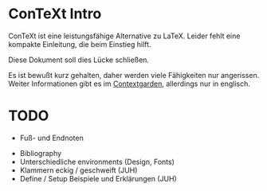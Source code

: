 # ConTeXt Intro

ConTeXt ist eine leistungsfähige Alternative zu LaTeX.
Leider fehlt eine kompakte Einleitung, die beim Einstieg hilft.

Diese Dokument soll dies Lücke schließen.

Es ist bewußt kurz gehalten, daher werden viele Fähigkeiten nur angerissen. 
Weiter Informationen gibt es im 
[Contextgarden](https://wiki.contextgarden.net/Main_Page), allerdings nur in 
englisch.

# TODO

 -  Fuß- und Endnoten
 *  Bibliography
 *  Unterschiedliche environments (Design, Fonts)
 *  Klammern eckig / geschweift (JUH)
 *  Define / Setup Beispiele und Erklärungen (JUH)
